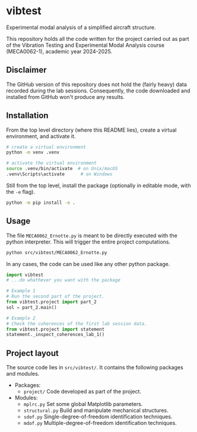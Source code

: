 # vibtest

Experimental modal analysis of a simplified aircraft structure.

This repository holds all the code written for the project carried out as part of the Vibration
Testing and Experimental Modal Analysis course (MECA0062-1), academic year 2024-2025.

## Disclaimer

The GitHub version of this repository does not hold the (fairly heavy) data recorded during the lab
sessions. Consequently, the code downloaded and installed from GitHub won't produce any results.

## Installation

From the top level directory (where this README lies),
create a virtual environment, and activate it.
```sh
# create a virtual environment
python -m venv .venv

# activate the virtual environment
source .venv/bin/activate  # on Unix/macOS
.venv\Scripts\activate      # on Windows
```

Still from the top level, install the package (optionally in editable mode, with the `-e` flag).
```sh
python -m pip install -e .
```

## Usage

The file `MECA0062_Ernotte.py` is meant to be directly executed with the python interpreter.
This will trigger the entire project computations.
```sh
python src/vibtest/MECA0062_Ernotte.py
```

In any cases, the code can be used like any other python package.
```python
import vibtest
# ...do whathever you want with the package

# Example 1
# Run the second part of the project.
from vibtest.project import part_2
sol = part_2.main()

# Example 2
# Check the coherences of the first lab session data.
from vibtest.project import statement
statement._inspect_coherences_lab_1()
```

## Project layout

The source code lies in `src/vibtest/`.
It contains the following packages and modules.
- Packages:
  - `project/` Code developed as part of the project.
- Modules:
  - `mplrc.py` Set some global Matplotlib parameters.
  - `structural.py` Build and manipulate mechanical structures.
  - `sdof.py` Single-degree-of-freedom identification techniques.
  - `mdof.py` Multiple-degree-of-freedom identification techniques.
